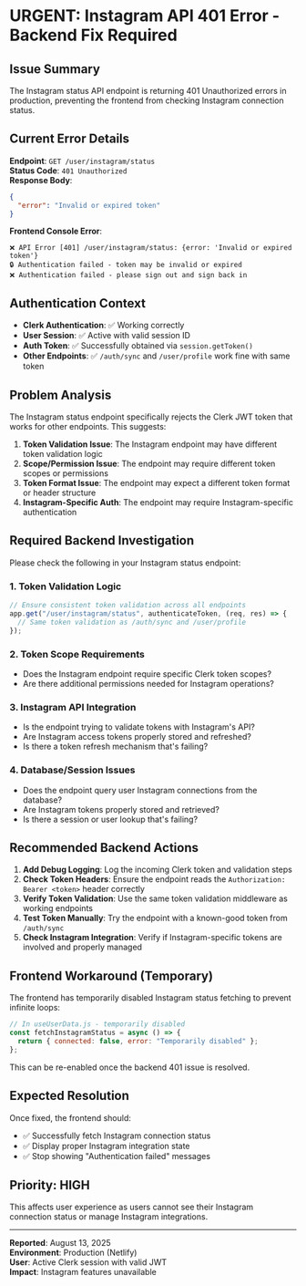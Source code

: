 # URGENT: Instagram API 401 Error - Backend Fix Required

## Issue Summary

The Instagram status API endpoint is returning 401 Unauthorized errors in production, preventing the frontend from checking Instagram connection status.

## Current Error Details

**Endpoint**: `GET /user/instagram/status`  
**Status Code**: `401 Unauthorized`  
**Response Body**:

```json
{
  "error": "Invalid or expired token"
}
```

**Frontend Console Error**:

```
❌ API Error [401] /user/instagram/status: {error: 'Invalid or expired token'}
🔒 Authentication failed - token may be invalid or expired
❌ Authentication failed - please sign out and sign back in
```

## Authentication Context

- **Clerk Authentication**: ✅ Working correctly
- **User Session**: ✅ Active with valid session ID
- **Auth Token**: ✅ Successfully obtained via `session.getToken()`
- **Other Endpoints**: ✅ `/auth/sync` and `/user/profile` work fine with same token

## Problem Analysis

The Instagram status endpoint specifically rejects the Clerk JWT token that works for other endpoints. This suggests:

1. **Token Validation Issue**: The Instagram endpoint may have different token validation logic
2. **Scope/Permission Issue**: The endpoint may require different token scopes or permissions
3. **Token Format Issue**: The endpoint may expect a different token format or header structure
4. **Instagram-Specific Auth**: The endpoint may require Instagram-specific authentication

## Required Backend Investigation

Please check the following in your Instagram status endpoint:

### 1. Token Validation Logic

```javascript
// Ensure consistent token validation across all endpoints
app.get("/user/instagram/status", authenticateToken, (req, res) => {
  // Same token validation as /auth/sync and /user/profile
});
```

### 2. Token Scope Requirements

- Does the Instagram endpoint require specific Clerk token scopes?
- Are there additional permissions needed for Instagram operations?

### 3. Instagram API Integration

- Is the endpoint trying to validate tokens with Instagram's API?
- Are Instagram access tokens properly stored and refreshed?
- Is there a token refresh mechanism that's failing?

### 4. Database/Session Issues

- Does the endpoint query user Instagram connections from the database?
- Are Instagram tokens properly stored and retrieved?
- Is there a session or user lookup that's failing?

## Recommended Backend Actions

1. **Add Debug Logging**: Log the incoming Clerk token and validation steps
2. **Check Token Headers**: Ensure the endpoint reads the `Authorization: Bearer <token>` header correctly
3. **Verify Token Validation**: Use the same token validation middleware as working endpoints
4. **Test Token Manually**: Try the endpoint with a known-good token from `/auth/sync`
5. **Check Instagram Integration**: Verify if Instagram-specific tokens are involved and properly managed

## Frontend Workaround (Temporary)

The frontend has temporarily disabled Instagram status fetching to prevent infinite loops:

```javascript
// In useUserData.js - temporarily disabled
const fetchInstagramStatus = async () => {
  return { connected: false, error: "Temporarily disabled" };
};
```

This can be re-enabled once the backend 401 issue is resolved.

## Expected Resolution

Once fixed, the frontend should:

- ✅ Successfully fetch Instagram connection status
- ✅ Display proper Instagram integration state
- ✅ Stop showing "Authentication failed" messages

## Priority: HIGH

This affects user experience as users cannot see their Instagram connection status or manage Instagram integrations.

---

**Reported**: August 13, 2025  
**Environment**: Production (Netlify)  
**User**: Active Clerk session with valid JWT  
**Impact**: Instagram features unavailable

